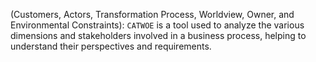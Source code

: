 (Customers, Actors, Transformation Process, Worldview, Owner, and Environmental Constraints): `CATWOE` is a tool used to analyze the various dimensions and stakeholders involved in a business process, helping to understand their perspectives and requirements.